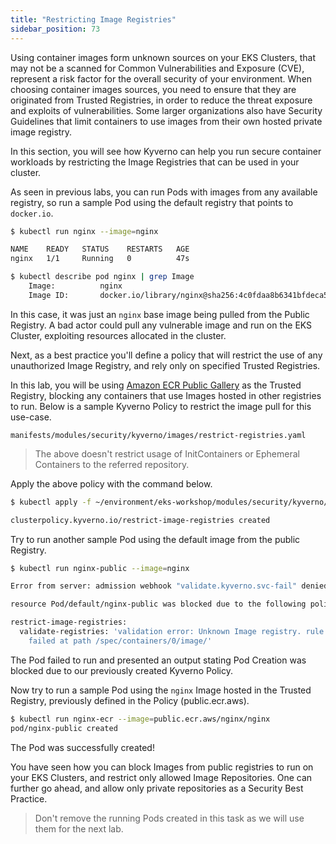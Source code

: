 ```yaml
---
title: "Restricting Image Registries"
sidebar_position: 73
---
```


Using container images form unknown sources on your EKS Clusters, that may not be a scanned for Common Vulnerabilities and Exposure (CVE), represent a risk factor for the overall security of your environment. When choosing container images sources, you need to ensure that they are originated from Trusted Registries, in order to reduce the threat exposure and exploits of vulnerabilities. Some larger organizations also have Security Guidelines that limit containers to use images from their own hosted private image registry.

In this section, you will see how Kyverno can help you run secure container workloads by restricting the Image Registries that can be used in your cluster.

As seen in previous labs, you can run Pods with images from any available registry, so run a sample Pod using the default registry that points to `docker.io`.

```bash
$ kubectl run nginx --image=nginx

NAME    READY   STATUS    RESTARTS   AGE
nginx   1/1     Running   0          47s

$ kubectl describe pod nginx | grep Image
    Image:          nginx
    Image ID:       docker.io/library/nginx@sha256:4c0fdaa8b6341bfdeca5f18f7837462c80cff90527ee35ef185571e1c327beac
```

In this case, it was just an `nginx` base image being pulled from the Public Registry. A bad actor could pull any vulnerable image and run on the EKS Cluster, exploiting resources allocated in the cluster.

Next, as a best practice you'll define a policy that will restrict the use of any unauthorized Image Registry, and rely only on specified Trusted Registries.

In this lab, you will be using [Amazon ECR Public Gallery](https://public.ecr.aws/) as the Trusted Registry, blocking any containers that use Images hosted in other registries to run. Below is a sample Kyverno Policy to restrict the image pull for this use-case.

```file
manifests/modules/security/kyverno/images/restrict-registries.yaml
```

> The above doesn't restrict usage of InitContainers or Ephemeral Containers to the referred repository.

Apply the above policy with the command below.

```bash
$ kubectl apply -f ~/environment/eks-workshop/modules/security/kyverno/images/restrict-registries.yaml

clusterpolicy.kyverno.io/restrict-image-registries created
```

Try to run another sample Pod using the default image from the public Registry.

```bash expectError=true
$ kubectl run nginx-public --image=nginx

Error from server: admission webhook "validate.kyverno.svc-fail" denied the request:

resource Pod/default/nginx-public was blocked due to the following policies

restrict-image-registries:
  validate-registries: 'validation error: Unknown Image registry. rule validate-registries
    failed at path /spec/containers/0/image/'
```

The Pod failed to run and presented an output stating Pod Creation was blocked due to our previously created Kyverno Policy.

Now try to run a sample Pod using the `nginx` Image hosted in the Trusted Registry, previously defined in the Policy (public.ecr.aws).

```bash
$ kubectl run nginx-ecr --image=public.ecr.aws/nginx/nginx
pod/nginx-public created
```

The Pod was successfully created!

You have seen how you can block Images from public registries to run on your EKS Clusters, and restrict only allowed Image Repositories. One can further go ahead, and allow only private repositories as a Security Best Practice.

> Don't remove the running Pods created in this task as we will use them for the next lab.
